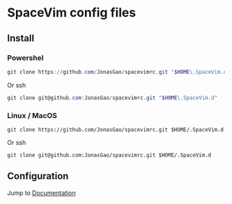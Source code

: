 # SpaceVim config files

## Install

### Powershel

```powershell
git clone https://github.com/JonasGao/spacevimrc.git "$HOME\.SpaceVim.d"
```

Or ssh

```powershell
git clone git@github.com:JonasGao/spacevimrc.git "$HOME\.SpaceVim.d"
```

### Linux / MacOS

```shell
git clone https://github.com/JonasGao/spacevimrc.git $HOME/.SpaceVim.d
```

Or ssh

```shell
git clone git@github.com:JonasGao/spacevimrc.git $HOME/.SpaceVim.d
```
## Configuration

Jump to [Documentation](https://spacevim.org/documentation/)
